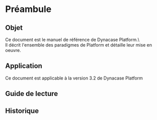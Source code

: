 # Préambule

## Objet

Ce document est le manuel de référence de Dynacase Platform.\  
Il décrit l'ensemble des paradigmes de Platform et détaille leur mise en oeuvre.

## Application

Ce document est applicable à la version 3.2 de Dynacase Platform

## Guide de lecture


## Historique

